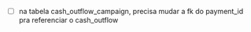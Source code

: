 - [ ] na tabela cash_outflow_campaign, precisa mudar a fk do payment_id pra referenciar o cash_outflow
